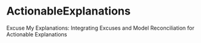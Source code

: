 # ActionableExplanations
Excuse My Explanations: Integrating Excuses and Model Reconciliation for Actionable Explanations
